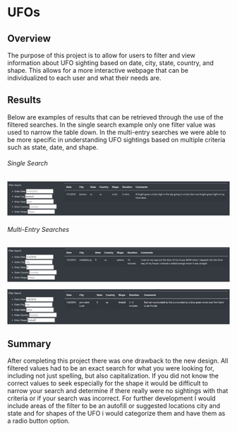 # UFOs

## Overview

The purpose of this project is to allow for users to filter and view information about UFO sighting based on date, city, state, country, and shape. This allows for a more interactive webpage that can be individualized to each user and what their needs are.

## Results

Below are examples of results that can be retrieved through the use of the filtered searches. In the single search example only one filter value was used to narrow the table down. In the multi-entry searches we were able to be more specific in understanding UFO sightings based on multiple criteria such as state, date, and shape. 

###### Single Search

![alt text](https://github.com/CCoelho372/UFOs/blob/main/single_search.PNG)

###### Multi-Entry Searches

![alt text](https://github.com/CCoelho372/UFOs/blob/main/multi_search_1.PNG)

![alt text](https://github.com/CCoelho372/UFOs/blob/main/multi_search_2.PNG)


## Summary

After completing this project there was one drawback to the new design. All filtered values had to be an exact search for what you were looking for, including not just spelling, but also capitalization. If you did not know the correct values to seek especially for the shape it would be difficult to narrow your search and determine if there really were no sightings with that criteria or if your search was incorrect. For further development I would include areas of the filter to be an autofill or suggested locations city and state and for shapes of the UFO i would categorize them and have them as a radio button option.
